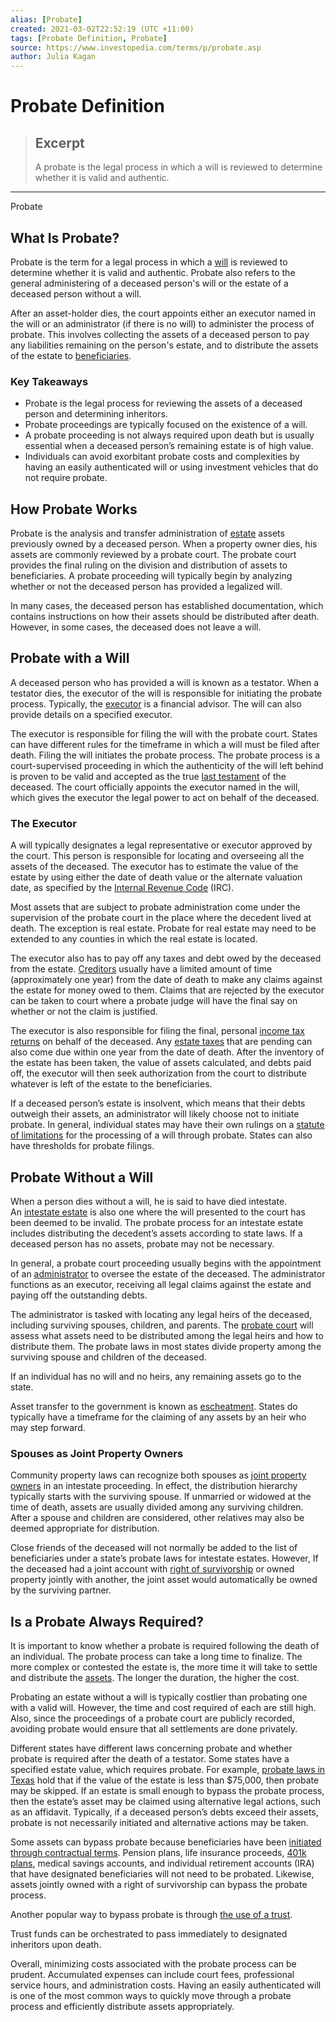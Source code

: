 ```yaml
---
alias: [Probate]
created: 2021-03-02T22:52:19 (UTC +11:00)
tags: [Probate Definition, Probate]
source: https://www.investopedia.com/terms/p/probate.asp
author: Julia Kagan
---
```


# Probate Definition

> ## Excerpt
> A probate is the legal process in which a will is reviewed to determine whether it is valid and authentic.

---

Probate
## What Is Probate?

Probate is the term for a legal process in which a [will](https://www.investopedia.com/terms/w/will.asp) is reviewed to determine whether it is valid and authentic. Probate also refers to the general administering of a deceased person's will or the estate of a deceased person without a will.

After an asset-holder dies, the court appoints either an executor named in the will or an administrator (if there is no will) to administer the process of probate. This involves collecting the assets of a deceased person to pay any liabilities remaining on the person's estate, and to distribute the assets of the estate to [beneficiaries](https://www.investopedia.com/terms/b/beneficiary.asp).

### Key Takeaways

-   Probate is the legal process for reviewing the assets of a deceased person and determining inheritors.
-   Probate proceedings are typically focused on the existence of a will.
-   A probate proceeding is not always required upon death but is usually essential when a deceased person’s remaining estate is of high value.
-   Individuals can avoid exorbitant probate costs and complexities by having an easily authenticated will or using investment vehicles that do not require probate.

## How Probate Works

Probate is the analysis and transfer administration of [estate](https://www.investopedia.com/terms/e/estate.asp) assets previously owned by a deceased person. When a property owner dies, his assets are commonly reviewed by a probate court. The probate court provides the final ruling on the division and distribution of assets to beneficiaries. A probate proceeding will typically begin by analyzing whether or not the deceased person has provided a legalized will.

In many cases, the deceased person has established documentation, which contains instructions on how their assets should be distributed after death. However, in some cases, the deceased does not leave a will.

## Probate with a Will

A deceased person who has provided a will is known as a testator. When a testator dies, the executor of the will is responsible for initiating the probate process. Typically, the [executor](https://www.investopedia.com/terms/e/executor.asp) is a financial advisor. The will can also provide details on a specified executor.

The executor is responsible for filing the will with the probate court. States can have different rules for the timeframe in which a will must be filed after death. Filing the will initiates the probate process. The probate process is a court-supervised proceeding in which the authenticity of the will left behind is proven to be valid and accepted as the true [last testament](https://www.investopedia.com/terms/l/last-will-and-testament.asp) of the deceased. The court officially appoints the executor named in the will, which gives the executor the legal power to act on behalf of the deceased.

### The Executor

A will typically designates a legal representative or executor approved by the court. This person is responsible for locating and overseeing all the assets of the deceased. The executor has to estimate the value of the estate by using either the date of death value or the alternate valuation date, as specified by the [Internal Revenue Code](https://www.investopedia.com/terms/i/internal-revenue-code.asp) (IRC).

Most assets that are subject to probate administration come under the supervision of the probate court in the place where the decedent lived at death. The exception is real estate. Probate for real estate may need to be extended to any counties in which the real estate is located.

The executor also has to pay off any taxes and debt owed by the deceased from the estate. [Creditors](https://www.investopedia.com/terms/c/creditor.asp) usually have a limited amount of time (approximately one year) from the date of death to make any claims against the estate for money owed to them. Claims that are rejected by the executor can be taken to court where a probate judge will have the final say on whether or not the claim is justified.

The executor is also responsible for filing the final, personal [income tax returns](https://www.investopedia.com/terms/i/individual-tax-return.asp) on behalf of the deceased. Any [estate taxes](https://www.investopedia.com/terms/e/estatetax.asp) that are pending can also come due within one year from the date of death. After the inventory of the estate has been taken, the value of assets calculated, and debts paid off, the executor will then seek authorization from the court to distribute whatever is left of the estate to the beneficiaries.

If a deceased person’s estate is insolvent, which means that their debts outweigh their assets, an administrator will likely choose not to initiate probate. In general, individual states may have their own rulings on a [statute of limitations](https://www.investopedia.com/terms/s/statute-of-limitations.asp) for the processing of a will through probate. States can also have thresholds for probate filings.

## Probate Without a Will

When a person dies without a will, he is said to have died intestate. An [intestate estate](https://www.investopedia.com/terms/i/intestate.asp) is also one where the will presented to the court has been deemed to be invalid. The probate process for an intestate estate includes distributing the decedent’s assets according to state laws. If a deceased person has no assets, probate may not be necessary.

In general, a probate court proceeding usually begins with the appointment of an [administrator](https://www.investopedia.com/terms/a/administrator.asp) to oversee the estate of the deceased. The administrator functions as an executor, receiving all legal claims against the estate and paying off the outstanding debts.

The administrator is tasked with locating any legal heirs of the deceased, including surviving spouses, children, and parents. The [probate court](https://www.investopedia.com/terms/p/probate-court.asp) will assess what assets need to be distributed among the legal heirs and how to distribute them. The probate laws in most states divide property among the surviving spouse and children of the deceased.

If an individual has no will and no heirs, any remaining assets go to the state.

Asset transfer to the government is known as [escheatment](https://www.investopedia.com/terms/e/escheat.asp). States do typically have a timeframe for the claiming of any assets by an heir who may step forward.

### Spouses as Joint Property Owners

Community property laws can recognize both spouses as [joint property owners](https://www.investopedia.com/terms/j/jointownedproperty.asp) in an intestate proceeding. In effect, the distribution hierarchy typically starts with the surviving spouse. If unmarried or widowed at the time of death, assets are usually divided among any surviving children. After a spouse and children are considered, other relatives may also be deemed appropriate for distribution.

Close friends of the deceased will not normally be added to the list of beneficiaries under a state’s probate laws for intestate estates. However, If the deceased had a joint account with [right of survivorship](https://www.investopedia.com/terms/w/with-benefit-of-survivorship.asp) or owned property jointly with another, the joint asset would automatically be owned by the surviving partner.

## Is a Probate Always Required?

It is important to know whether a probate is required following the death of an individual. The probate process can take a long time to finalize. The more complex or contested the estate is, the more time it will take to settle and distribute the [assets](https://www.investopedia.com/terms/a/asset.asp). The longer the duration, the higher the cost.

Probating an estate without a will is typically costlier than probating one with a valid will. However, the time and cost required of each are still high. Also, since the proceedings of a probate court are publicly recorded, avoiding probate would ensure that all settlements are done privately.

Different states have different laws concerning probate and whether probate is required after the death of a testator. Some states have a specified estate value, which requires probate. For example, [probate laws in Texas](https://www.thewrightlawyers.com/blog/2018/texas-small-estate-affidavit) hold that if the value of the estate is less than $75,000, then probate may be skipped. If an estate is small enough to bypass the probate process, then the estate’s asset may be claimed using alternative legal actions, such as an affidavit. Typically, if a deceased person’s debts exceed their assets, probate is not necessarily initiated and alternative actions may be taken.

Some assets can bypass probate because beneficiaries have been [initiated through contractual terms](https://www.investopedia.com/articles/personal-finance/100616/do-retirement-accounts-go-through-probate.asp). Pension plans, life insurance proceeds, [401k plans](https://www.investopedia.com/terms/1/401kplan.asp), medical savings accounts, and individual retirement accounts (IRA) that have designated beneficiaries will not need to be probated. Likewise, assets jointly owned with a right of survivorship can bypass the probate process.

Another popular way to bypass probate is through [the use of a trust](https://www.investopedia.com/articles/04/121304.asp).

Trust funds can be orchestrated to pass immediately to designated inheritors upon death.

Overall, minimizing costs associated with the probate process can be prudent. Accumulated expenses can include court fees, professional service hours, and administration costs. Having an easily authenticated will is one of the most common ways to quickly move through a probate process and efficiently distribute assets appropriately.

